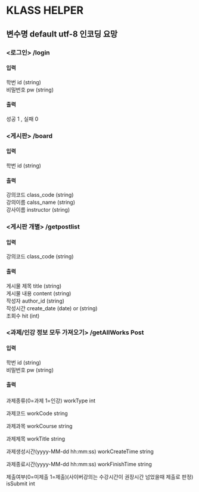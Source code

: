 # KLASS HELPER

## 변수명 default utf-8 인코딩 요망
### <로그인> /login

#### 입력 <br>
학번      id (string)<br>
비밀번호   pw (string)<br>
#### 출력<br>
성공 1 , 실패 0<br>

### <게시판> /board

#### 입력 <br>
학번 id (string)<br>
#### 출력<br>
강의코드 class_code (string)<br>
강의이름 calss_name (string)<br>
강사이름 instructor (string)<br>

### <게시판 개별> /getpostlist

#### 입력 <br>
강의코드 class_code (string)<br>
#### 출력<br>
게시물 제목 title (string)<br>
게시물 내용 content (string)<br>
작성자 author_id (string)<br>
작성시간 create_date (date) or (string)<br>
조회수 hit (int)

### <과제/인강 정보 모두 가져오기> /getAllWorks Post

#### 입력 <br>
학번      id (string)<br>
비밀번호   pw (string)<br>
#### 출력<br>


### 
과제종류(0=과제 1=인강) workType int 

과제코드 workCode string

과제과목 workCourse string

과제제목 workTitle string

과제생성시간(yyyy-MM-dd hh:mm:ss) workCreateTime string

과제종료시간(yyyy-MM-dd hh:mm:ss) workFinishTime string

제출여부(0=미제출 1=제출)(사이버강의는 수강시간이 권장시간 넘었을때 제출로 판정) isSubmit int

